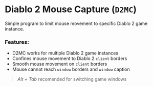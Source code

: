 # Diablo 2 Mouse Capture (`D2MC`)

Simple program to limit mouse movement to specific Diablo 2 game instance.

### Features:
- D2MC works for multiple Diablo 2 game instances
- Confines mouse movement to Diablo 2 `client` borders
- Smooth mouse movement on `client` borders
- Mouse cannot reach `window` borders and `window` caption

> *Alt + Tab* recomended for switching game windows